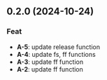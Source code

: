 ## 0.2.0 (2024-10-24)

### Feat

- **A-5**: update release function
- **A-4**: update fs, ff functions
- **A-3**: update ff function
- **A-2**: update ff function
